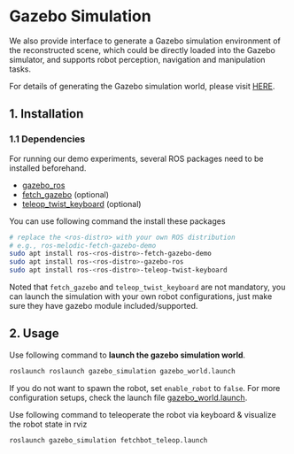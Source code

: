 # Gazebo Simulation

We also provide interface to generate a Gazebo simulation environment of the reconstructed scene, which could be directly loaded into the Gazebo simulator, and supports robot perception, navigation and manipulation tasks.

For details of generating the Gazebo simulation world, please visit [HERE](https://github.com/hmz-15/Interactive-Scene-Reconstruction/tree/main/interactive_scene#31-gazebo-scene-generation).

## 1. Installation

### 1.1 Dependencies

For running our demo experiments, several ROS packages need to be installed beforehand.

- [gazebo_ros](http://wiki.ros.org/gazebo_ros)
- [fetch_gazebo](https://github.com/fetchrobotics/fetch_gazebo) (optional)
- [teleop_twist_keyboard](http://wiki.ros.org/teleop_twist_keyboard) (optional)

You can use following command the install these packages
```bash
# replace the <ros-distro> with your own ROS distribution
# e.g., ros-melodic-fetch-gazebo-demo
sudo apt install ros-<ros-distro>-fetch-gazebo-demo
sudo apt install ros-<ros-distro>-gazebo-ros
sudo apt install ros-<ros-distro>-teleop-twist-keyboard
```

Noted that `fetch_gazebo` and `teleop_twist_keyboard` are not mandatory, you can launch the simulation with your own robot configurations, just make sure they have gazebo module included/supported.

## 2. Usage

Use following command to **launch the gazebo simulation world**.

```bash
roslaunch roslaunch gazebo_simulation gazebo_world.launch
```

If you do not want to spawn the robot, set `enable_robot` to `false`. For more configuration setups, check the launch file [gazebo_world.launch](launch/gazebo_world.launch).



Use following command to teleoperate the robot via keyboard & visualize the robot state in rviz

```bash
roslaunch gazebo_simulation fetchbot_teleop.launch
```





















